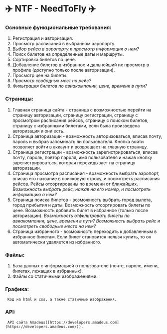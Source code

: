 # **✈️ NTF \- NeedToFly ✈️**

### **Основные функциональные требования:**

1. Регистрация и авторизация.  
2. Просмотр расписания в выбранном аэропорту.  
3. *Выбор рейса в аэропорту и просмотр информации о нем?*  
4. Поиск билетов на определенные даты и маршруты.  
5. Сортировка билетов по цене.  
6. Добавление билетов в избранное и дальнейший их просмотр в профиле (доступно только после авторизации).  
7. Просмотр цен на билеты.  
8. *Просмотр свободных мест на рейс?*  
9. *Фильтрация билетов по авиакомпании, цене, времени в пути?*

### **Страницы:**

1. Главная страница сайта \- страница с возможностью перейти на страницу авторизации, страницу регистрации, страницу с просмотром расписания рейсов, страницу с поиском билетов, страницу с избранными билетами, если была произведена авторизация и они есть.  
2. Страница авторизации \-  возможность авторизоваться, вписав почту, пароль и выбрав запоминать ли пользователя. Кнопка войти позволяет войти в аккаунт и возвращает на главную страницу.  
3. Страница регистрации \- возможность зарегистрироваться, вписав почту, пароль, повтор пароля, имя пользователя и нажав кнопку зарегистрироваться, которая перекидывает на страницу авторизации.  
4. Страница просмотра расписания \- возможность выбрать аэропорт, вписав его название в поисковую строку, и посмотреть расписания рейсов. Рейсы отсортированы по времени от ближайших. *Возможность выбрать рейс, нажав на его номер, и посмотреть информацию о нем?*  
5. Страница поиска билетов \- возможность выбрать город вылета, город прибытия и даты. Возможность отсортировать билеты по цене. Возможность добавить билет в избранное (только после авторизации). *Возможность отфильтровать билеты по авиакомпании, цене, времени в пути?* *Возможность выбрать рейс и посмотреть свободные места на нем?*  
6. Страница избранного \- возможность переходить к добавленным в избранное билетам. Если билет становится нельзя купить, то он автоматически удаляется из избранного.

### **Файлы:**

1. База данных с информацией о пользователе (почте, пароле, имени, билетах, лежащих в избранных).  
2. Файлы со статичными изображениями.

### **Графика:**

     Код на html и css, а также статичные изображения.

### **API:**

     API сайта Amadeus([https://developers.amadeus.com](https://developers.amadeus.com/)).